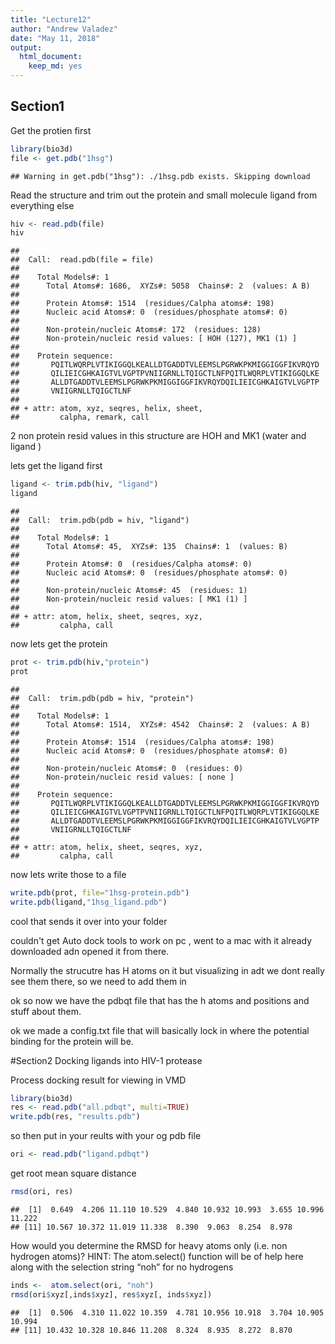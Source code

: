 ```yaml
---
title: "Lecture12"
author: "Andrew Valadez"
date: "May 11, 2018"
output: 
  html_document: 
    keep_md: yes
---
```




## Section1

Get the protien first 

```r
library(bio3d)
file <- get.pdb("1hsg")
```

```
## Warning in get.pdb("1hsg"): ./1hsg.pdb exists. Skipping download
```

Read the structure and trim out the protein and small molecule ligand from everything else 


```r
hiv <- read.pdb(file)
hiv
```

```
## 
##  Call:  read.pdb(file = file)
## 
##    Total Models#: 1
##      Total Atoms#: 1686,  XYZs#: 5058  Chains#: 2  (values: A B)
## 
##      Protein Atoms#: 1514  (residues/Calpha atoms#: 198)
##      Nucleic acid Atoms#: 0  (residues/phosphate atoms#: 0)
## 
##      Non-protein/nucleic Atoms#: 172  (residues: 128)
##      Non-protein/nucleic resid values: [ HOH (127), MK1 (1) ]
## 
##    Protein sequence:
##       PQITLWQRPLVTIKIGGQLKEALLDTGADDTVLEEMSLPGRWKPKMIGGIGGFIKVRQYD
##       QILIEICGHKAIGTVLVGPTPVNIIGRNLLTQIGCTLNFPQITLWQRPLVTIKIGGQLKE
##       ALLDTGADDTVLEEMSLPGRWKPKMIGGIGGFIKVRQYDQILIEICGHKAIGTVLVGPTP
##       VNIIGRNLLTQIGCTLNF
## 
## + attr: atom, xyz, seqres, helix, sheet,
##         calpha, remark, call
```

2 non protein resid values in this structure are HOH and MK1 (water and ligand )

lets get the ligand first

```r
ligand <- trim.pdb(hiv, "ligand")
ligand
```

```
## 
##  Call:  trim.pdb(pdb = hiv, "ligand")
## 
##    Total Models#: 1
##      Total Atoms#: 45,  XYZs#: 135  Chains#: 1  (values: B)
## 
##      Protein Atoms#: 0  (residues/Calpha atoms#: 0)
##      Nucleic acid Atoms#: 0  (residues/phosphate atoms#: 0)
## 
##      Non-protein/nucleic Atoms#: 45  (residues: 1)
##      Non-protein/nucleic resid values: [ MK1 (1) ]
## 
## + attr: atom, helix, sheet, seqres, xyz,
##         calpha, call
```


now lets get the protein

```r
prot <- trim.pdb(hiv,"protein")
prot
```

```
## 
##  Call:  trim.pdb(pdb = hiv, "protein")
## 
##    Total Models#: 1
##      Total Atoms#: 1514,  XYZs#: 4542  Chains#: 2  (values: A B)
## 
##      Protein Atoms#: 1514  (residues/Calpha atoms#: 198)
##      Nucleic acid Atoms#: 0  (residues/phosphate atoms#: 0)
## 
##      Non-protein/nucleic Atoms#: 0  (residues: 0)
##      Non-protein/nucleic resid values: [ none ]
## 
##    Protein sequence:
##       PQITLWQRPLVTIKIGGQLKEALLDTGADDTVLEEMSLPGRWKPKMIGGIGGFIKVRQYD
##       QILIEICGHKAIGTVLVGPTPVNIIGRNLLTQIGCTLNFPQITLWQRPLVTIKIGGQLKE
##       ALLDTGADDTVLEEMSLPGRWKPKMIGGIGGFIKVRQYDQILIEICGHKAIGTVLVGPTP
##       VNIIGRNLLTQIGCTLNF
## 
## + attr: atom, helix, sheet, seqres, xyz,
##         calpha, call
```


now lets write those to a file

```r
write.pdb(prot, file="1hsg-protein.pdb")
write.pdb(ligand,"1hsg_ligand.pdb")
```

cool that sends it over into your folder 

couldn't get Auto dock tools to work on pc , went to a mac with it already downloaded adn opened it from there.

Normally the strucutre has H atoms on it but visualizing in adt we dont really see them there, so we need to add them in 

ok so now we have the pdbqt file that has the h atoms and positions and stuff about them. 

ok we made a config.txt file that will basically lock in where the potential binding for the protein will be.

#Section2 Docking ligands into HIV-1 protease




Process docking result for viewing in VMD



```r
library(bio3d)
res <- read.pdb("all.pdbqt", multi=TRUE)
write.pdb(res, "results.pdb")
```




so then put in your reults with your og pdb file


```r
ori <- read.pdb("ligand.pdbqt")
```
get root mean square distance



```r
rmsd(ori, res)
```

```
##  [1]  0.649  4.206 11.110 10.529  4.840 10.932 10.993  3.655 10.996 11.222
## [11] 10.567 10.372 11.019 11.338  8.390  9.063  8.254  8.978
```


How would you determine the RMSD for heavy atoms only (i.e. non hydrogen atoms)?
HINT: The atom.select() function will be of help here along with the selection string “noh” for no
hydrogens




```r
inds <-  atom.select(ori, "noh")
rmsd(ori$xyz[,inds$xyz], res$xyz[, inds$xyz])
```

```
##  [1]  0.506  4.310 11.022 10.359  4.781 10.956 10.918  3.704 10.905 10.994
## [11] 10.432 10.328 10.846 11.208  8.324  8.935  8.272  8.870
```



